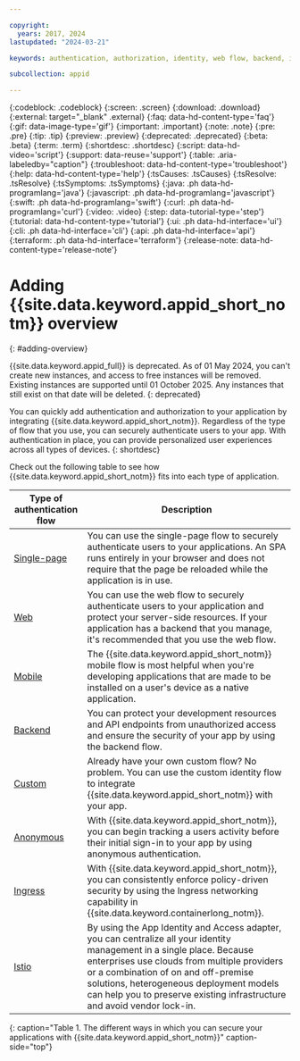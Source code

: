 ```yaml
---

copyright:
  years: 2017, 2024
lastupdated: "2024-03-21"

keywords: authentication, authorization, identity, web flow, backend, identity management, anonymous auth, custom flow, mobile, app to app, kubernetes, ingress, istio, app security,

subcollection: appid

---
```


{:codeblock: .codeblock}
{:screen: .screen}
{:download: .download}
{:external: target="_blank" .external}
{:faq: data-hd-content-type='faq'}
{:gif: data-image-type='gif'}
{:important: .important}
{:note: .note}
{:pre: .pre}
{:tip: .tip}
{:preview: .preview}
{:deprecated: .deprecated}
{:beta: .beta}
{:term: .term}
{:shortdesc: .shortdesc}
{:script: data-hd-video='script'}
{:support: data-reuse='support'}
{:table: .aria-labeledby="caption"}
{:troubleshoot: data-hd-content-type='troubleshoot'}
{:help: data-hd-content-type='help'}
{:tsCauses: .tsCauses}
{:tsResolve: .tsResolve}
{:tsSymptoms: .tsSymptoms}
{:java: .ph data-hd-programlang='java'}
{:javascript: .ph data-hd-programlang='javascript'}
{:swift: .ph data-hd-programlang='swift'}
{:curl: .ph data-hd-programlang='curl'}
{:video: .video}
{:step: data-tutorial-type='step'}
{:tutorial: data-hd-content-type='tutorial'}
{:ui: .ph data-hd-interface='ui'}
{:cli: .ph data-hd-interface='cli'}
{:api: .ph data-hd-interface='api'}
{:terraform: .ph data-hd-interface='terraform'}
{:release-note: data-hd-content-type='release-note'}


# Adding {{site.data.keyword.appid_short_notm}} overview
{: #adding-overview}

{{site.data.keyword.appid_full}} is deprecated. As of 01 May 2024, you can't create new instances, and access to free instances will be removed. Existing instances are supported until 01 October 2025. Any instances that still exist on that date will be deleted. {: deprecated}

You can quickly add authentication and authorization to your application by integrating {{site.data.keyword.appid_short_notm}}. Regardless of the type of flow that you use, you can securely authenticate users to your app. With authentication in place, you can provide personalized user experiences across all types of devices.
{: shortdesc}


Check out the following table to see how {{site.data.keyword.appid_short_notm}} fits into each type of application.

| Type of authentication flow | Description |
|----|---|
| [Single-page](/docs/appid?topic=appid-single-page) | You can use the single-page flow to securely authenticate users to your applications. An SPA runs entirely in your browser and does not require that the page be reloaded while the application is in use. |
| [Web](/docs/appid?topic=appid-web-apps) | You can use the web flow to securely authenticate users to your application and protect your server-side resources. If your application has a backend that you manage, it's recommended that you use the web flow. |
| [Mobile](/docs/appid?topic=appid-mobile-apps) | The {{site.data.keyword.appid_short_notm}} mobile flow is most helpful when you're developing applications that are made to be installed on a user's device as a native application.|
| [Backend](/docs/appid?topic=appid-backend) | You can protect your development resources and API endpoints from unauthorized access and ensure the security of your app by using the backend flow. |
| [Custom](/docs/appid?topic=appid-custom-auth) | Already have your own custom flow? No problem. You can use the custom identity flow to integrate {{site.data.keyword.appid_short_notm}}  with your app. |
| [Anonymous](/docs/appid?topic=appid-anonymous) | With {{site.data.keyword.appid_short_notm}}, you can begin tracking a users activity before their initial sign-in to your app by using anonymous authentication. |
| [Ingress](/docs/appid?topic=appid-kube-auth) | With {{site.data.keyword.appid_short_notm}}, you can consistently enforce policy-driven security by using the Ingress networking capability in {{site.data.keyword.containerlong_notm}}. |
| [Istio](/docs/appid?topic=appid-istio-adapter) | By using the App Identity and Access adapter, you can centralize all your identity management in a single place. Because enterprises use clouds from multiple providers or a combination of on and off-premise solutions, heterogeneous deployment models can help you to preserve existing infrastructure and avoid vendor lock-in. |
{: caption="Table 1. The different ways in which you can secure your applications with {{site.data.keyword.appid_short_notm}}" caption-side="top"}

